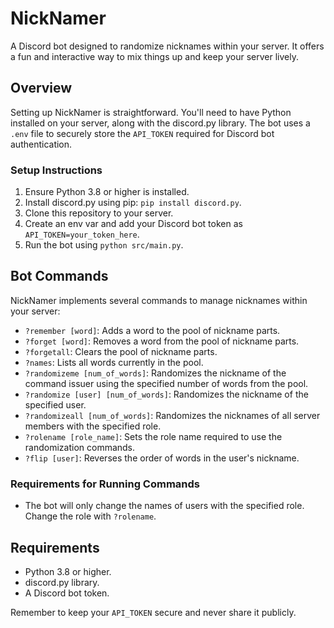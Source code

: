 # NickNamer

A Discord bot designed to randomize nicknames within your server. It offers a fun and interactive way to mix things up and keep your server lively. 

## Overview

Setting up NickNamer is straightforward. You'll need to have Python installed on your server, along with the discord.py library. The bot uses a `.env` file to securely store the `API_TOKEN` required for Discord bot authentication.

### Setup Instructions

1. Ensure Python 3.8 or higher is installed.
2. Install discord.py using pip: `pip install discord.py`.
3. Clone this repository to your server.
4. Create an env var and add your Discord bot token as `API_TOKEN=your_token_here`.
5. Run the bot using `python src/main.py`.

## Bot Commands

NickNamer implements several commands to manage nicknames within your server:

- `?remember [word]`: Adds a word to the pool of nickname parts.
- `?forget [word]`: Removes a word from the pool of nickname parts.
- `?forgetall`: Clears the pool of nickname parts.
- `?names`: Lists all words currently in the pool.
- `?randomizeme [num_of_words]`: Randomizes the nickname of the command issuer using the specified number of words from the pool.
- `?randomize [user] [num_of_words]`: Randomizes the nickname of the specified user.
- `?randomizeall [num_of_words]`: Randomizes the nicknames of all server members with the specified role.
- `?rolename [role_name]`: Sets the role name required to use the randomization commands.
- `?flip [user]`: Reverses the order of words in the user's nickname.

### Requirements for Running Commands

- The bot will only change the names of users with the specified role. Change the role with `?rolename`.

## Requirements

- Python 3.8 or higher.
- discord.py library.
- A Discord bot token.

Remember to keep your `API_TOKEN` secure and never share it publicly.


